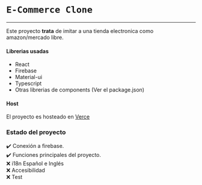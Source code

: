 # `E-Commerce Clone`

---

Este proyecto **trata** de imitar a una tienda electronica como amazon/mercado libre.

#### Librerias usadas

- React
- Firebase
- Material-ui
- Typescript
- Otras librerias de components (Ver el package.json)

#### Host

El proyecto es hosteado en [Verce](https://e-commerce-firebase-react.vercel.app/)

### Estado del proyecto

:heavy_check_mark: Conexión a firebase.  
:heavy_check_mark: Funciones principales del proyecto.  
:x: i18n Español e Inglés  
:x: Accesibilidad  
:x: Test
